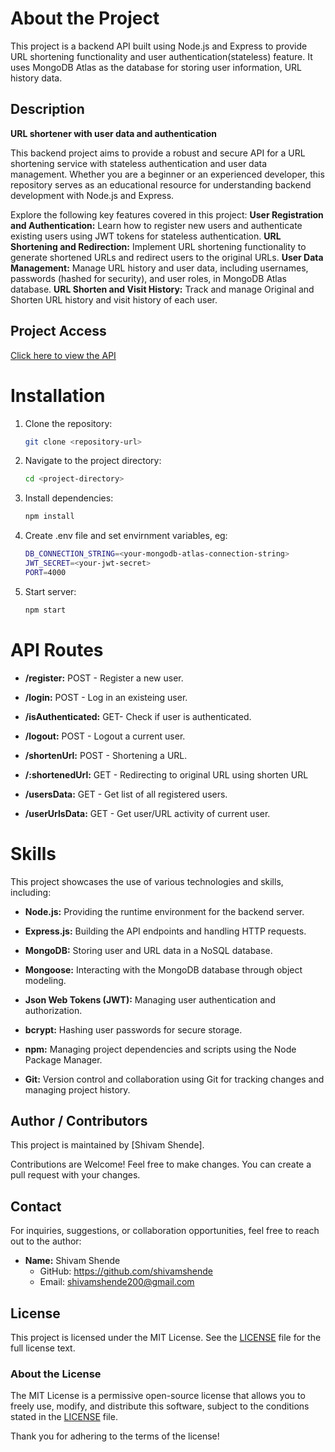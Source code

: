 # About the Project

This project is a backend API built using Node.js and Express to provide URL shortening functionality and user authentication(stateless) feature. It uses MongoDB Atlas as the database for storing user information, URL history data.

## Description

**URL shortener with user data and authentication**

This backend project aims to provide a robust and secure API for a URL shortening service with stateless authentication and user data management. Whether you are a beginner or an experienced developer, this repository serves as an educational resource for understanding backend development with Node.js and Express.

Explore the following key features covered in this project:
 **User Registration and Authentication:** Learn how to register new users and authenticate existing users using JWT tokens for stateless authentication.
 **URL Shortening and Redirection:** Implement URL shortening functionality to generate shortened URLs and redirect users to the original URLs.
 **User Data Management:** Manage URL history and user data, including usernames, passwords (hashed for security), and user roles, in MongoDB Atlas database.
 **URL Shorten and Visit History:** Track and manage Original and Shorten URL history and visit history of each user.

 ## Project Access

[Click here to view the API](https://ur-shortener-stateless-auth-backend-23q70rmo6.vercel.app/)

# Installation

1. Clone the repository:

   ```bash
   git clone <repository-url>

2. Navigate to the project directory:

   ```bash
   cd <project-directory>

3. Install dependencies:

   ```bash
   npm install

4. Create .env file and set envirnment variables, eg:

    ```bash
    DB_CONNECTION_STRING=<your-mongodb-atlas-connection-string>
    JWT_SECRET=<your-jwt-secret>
    PORT=4000

5. Start server:

    ```bash
    npm start

# API Routes

- **/register:** POST - Register a new user.

- **/login:** POST - Log in an existeing user.

- **/isAuthenticated:** GET- Check if user is authenticated.

- **/logout:** POST - Logout a current user.

- **/shortenUrl:** POST - Shortening a URL.

- **/:shortenedUrl:** GET - Redirecting to original URL using shorten URL

- **/usersData:** GET - Get list of all registered users.

- **/userUrlsData:** GET - Get user/URL activity of current user.

# Skills

This project showcases the use of various technologies and skills, including:

- **Node.js:** Providing the runtime environment for the backend server.

- **Express.js:** Building the API endpoints and handling HTTP requests.

- **MongoDB:** Storing user and URL data in a NoSQL database.

- **Mongoose:** Interacting with the MongoDB database through object modeling.

- **Json Web Tokens (JWT):** Managing user authentication and authorization. 

- **bcrypt:** Hashing user passwords for secure storage.

- **npm:** Managing project dependencies and scripts using the Node Package Manager.

- **Git:** Version control and collaboration using Git for tracking changes and managing project history.

## Author / Contributors

This project is maintained by [Shivam Shende].

Contributions are Welcome! Feel free to make changes. You can create a pull request with your changes.

## Contact

For inquiries, suggestions, or collaboration opportunities, feel free to reach out to the author:

- **Name:** Shivam Shende
  - GitHub: https://github.com/shivamshende
  - Email: shivamshende200@gmail.com

## License

This project is licensed under the MIT License. See the [LICENSE](LICENSE) file for the full license text.

### About the License

The MIT License is a permissive open-source license that allows you to freely use, modify, and distribute this software, subject to the conditions stated in the [LICENSE](LICENSE) file.

Thank you for adhering to the terms of the license!